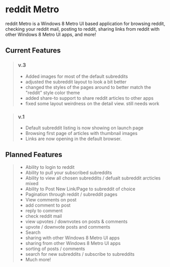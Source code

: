 reddit Metro
============

reddit Metro is a Windows 8 Metro UI based application for browsing reddit, checking your reddit mail, posting to reddit, sharing links from reddit with other Windows 8 Metro UI apps, and more!

Current Features
----------------
>### v.3
> * Added images for most of the default subreddits
> * adjusted the subreddit layout to look a bit better
> * changed the styles of the pages around to better match the "reddit" style color theme
> * added share-to support to share reddit articles to other apps
> * fixed some layout weirdness on the detail view. still needs work


>### v.1
> * Default subreddit listing is now showing on launch page
> * Browsing first page of articles with thumbnail images
> * Links are now opening in the default browser.

Planned Features
----------------

> * Ability to login to reddit
> * Ability to pull your subscribed subreddits
> * Ability to view all chosen subreddits / defualt subreddit arcticles mixed
> * Ability to Post New Link/Page to subreddit of choice
> * Pagination through reddit / subreddit pages
> * View comments on post
> * add comment to post
> * reply to comment
> * check reddit mail
> * view upvotes / downvotes on posts & comments
> * upvote / downvote posts and comments
> * Search
> * sharing with other Windows 8 Metro UI apps
> * sharing from other Windows 8 Metro UI apps
> * sorting of posts / comments
> * search for new subreddits / subscribe to subreddits
> * Much more!